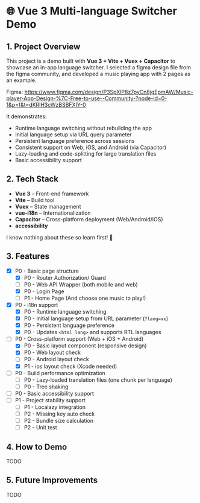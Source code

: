 # 🌐 Vue 3 Multi-language Switcher Demo

## 1. Project Overview
This project is a demo built with **Vue 3 + Vite + Vuex + Capacitor** to showcase an in-app language switcher.  I selected a figma design file from the figma community, and developed a music playing app with 2 pages as an example.

Figma: https://www.figma.com/design/P3SpXlP8z7pyCn8jgEpmAW/Music-player-App-Design-%7C-Free-to-use--Community-?node-id=0-1&p=f&t=dKRlH3cWzBSBFXIY-0

It demonstrates:
- Runtime language switching without rebuilding the app
- Initial language setup via URL query parameter
- Persistent language preference across sessions
- Consistent support on Web, iOS, and Android (via Capacitor)
- Lazy-loading and code-splitting for large translation files
- Basic accessibility support 

## 2. Tech Stack
- **Vue 3** – Front-end framework  
- **Vite** – Build tool  
- **Vuex** – State management  
- **vue-i18n** – Internationalization  
- **Capacitor** – Cross-platform deployment (Web/Android/iOS)  
- **accessibility**

I know nothing about these so learn first! 🧐

## 3. Features
- [x] P0 - Basic page structure
    - [x] P0 - Router Authorization/ Guard
    - [ ] P0 - Web API Wrapper (both mobile and web)
    - [x] P0 - Login Page
    - [ ] P1 - Home Page (And choose one music to play!)
- [x] P0 - i18n support
    - [x] P0 - Runtime language switching 
    - [x] P0 - Initial language setup from URL parameter (`?lang=xx`)  
    - [x] P0 - Persistent language preference  
    - [x] P0 - Updates `<html lang>` and supports RTL languages 
- [ ] P0 - Cross-platform support (Web + iOS + Android)  
    - [x] P0 - Basic layout component (responsive design)
    - [x] P0 - Web layout check
    - [ ] P0 - Android layout check
    - [x] P1 - ios layout check (Xcode needed)
- [ ] P0 - Build performance optimization 
    - [ ] P0 - Lazy-loaded translation files (one chunk per language)   
    - [ ] P0 - Tree shaking
- [ ] P0 - Basic accessibility support  
- [ ] P1 - Project stability support
    - [ ] P1 - Localazy integration 
    - [ ] P2 - Missing key auto check  
    - [ ] P2 - Bundle size calculation
    - [ ] P2 - Unit test

## 4. How to Demo

TODO


## 5. Future Improvements
TODO
